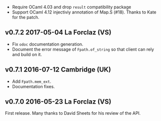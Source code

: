 

- Require OCaml 4.03 and drop `result` compatibility package
- Support OCaml 4.12 injectiviy annotation of Map.S (#18).
  Thanks to Kate for the patch. 

v0.7.2 2017-05-04 La Forclaz (VS)
---------------------------------

- Fix `odoc` documentation generation.
- Document the error message of `Fpath.of_string` so that
  client can rely and build on it.

v0.7.1 2016-07-12 Cambridge (UK)
--------------------------------

- Add `Fpath.mem_ext`.
- Documentation fixes.


v0.7.0 2016-05-23 La Forclaz (VS)
---------------------------------

First release. Many thanks to David Sheets for his review of the API.
